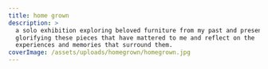 ```yaml
---
title: home grown
description: >
  a solo exhibition exploring beloved furniture from my past and present,
  glorifying these pieces that have mattered to me and reflect on the
  experiences and memories that surround them.
coverImage: /assets/uploads/homegrown/homegrown.jpg
---
```

